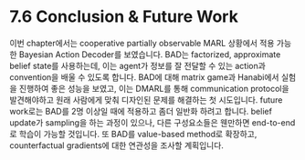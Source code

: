 # 7.6 Conclusion & Future Work

이번 chapter에서는 cooperative partially observable MARL 상황에서 적용 가능한 Bayesian Action Decoder를 보였습니다. BAD는 factorized, approximate belief state를 사용하는데, 이는 agent가 정보를 잘 전달할 수 있는 action과 convention을 배울 수 있도록 합니다. BAD에 대해 matrix game과 Hanabi에서 실험을 진행하여 좋은 성능을 보였고, 이는 DMARL를 통해 communication protocol을 발견해야하고 원래 사람에게 맞춰 디자인된 문제를 해결하는 첫 시도입니다. future work로는 BAD를 2명 이상일 때에 적용하고 좀더 일반화 하려고 합니다. belief update가 sampling을 하는 과정이 있으나, 다른 구성요소들은 웬만하면 end-to-end로 학습이 가능할 것입니다. 또 BAD를 value-based method로 확장하고, counterfactual gradients에 대한 연관성을 조사할 계획입니다.

